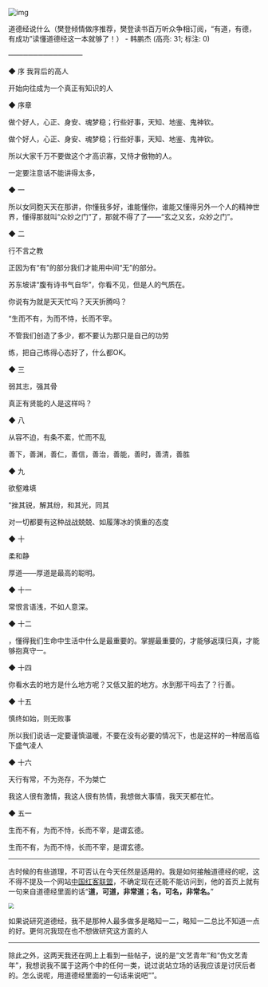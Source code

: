 ![img](https://cdn.jsdelivr.net/gh/xx025/cloudimg/img/20210203160841.jpg)

道德经说什么（樊登倾情做序推荐，樊登读书百万听众争相订阅，“有道，有德，有成功”读懂道德经这一本就够了！） - 韩鹏杰 (高亮: 31; 标注: 0)

───────────────

◆ 序 我背后的高人

 开始向往成为一个真正有知识的人

◆ 序章

 做个好人，心正、身安、魂梦稳；行些好事，天知、地鉴、鬼神钦。

 做个好人，心正、身安、魂梦稳；行些好事，天知、地鉴、鬼神钦。

 所以大家千万不要做这个才高识寡，又恃才傲物的人。

 一定要注意话不能讲得太多，

◆ 一

 所以女同胞天天在那讲，你懂我多好，谁能懂你，谁能又懂得另外一个人的精神世界，懂得那就叫“众妙之门”了，那就不得了了——“玄之又玄，众妙之门”。

◆ 二

 行不言之教

 正因为有“有”的部分我们才能用中间“无”的部分。

 苏东坡讲“腹有诗书气自华”，你看不见，但是人的气质在。

 你说有为就是天天忙吗？天天折腾吗？

 “生而不有，为而不恃，长而不宰。

 不管我们创造了多少，都不要认为那只是自己的功劳

 练，把自己练得心态好了，什么都OK。

◆ 三

 弱其志，强其骨

 真正有贤能的人是这样吗？

◆ 八

 从容不迫，有条不紊，忙而不乱

 善下，善渊，善仁，善信，善治，善能，善时，善清，善胜

◆ 九

 欲壑难填

 “挫其锐，解其纷，和其光，同其

 对一切都要有这种战战兢兢、如履薄冰的慎重的态度

◆ 十

 柔和静

 厚道——厚道是最高的聪明。

◆ 十一

 常恨言语浅，不如人意深。

◆ 十二

 ，懂得我们生命中生活中什么是最重要的。掌握最重要的，才能够返璞归真，才能够抱真守一。

◆ 十四

 你看水去的地方是什么地方呢？又低又脏的地方。水到那干吗去了？行善。

◆ 十五

 慎终如始，则无败事

 所以我们说话一定要谨慎温暖，不要在没有必要的情况下，也是这样的一种居高临下盛气凌人

◆ 十六

 天行有常，不为尧存，不为桀亡

 我这人很有激情，我这人很有热情，我想做大事情，我天天都在忙。

◆ 五一

 生而不有，为而不恃，长而不宰，是谓玄德。

 生而不有，为而不恃，长而不宰，是谓玄德。



---

古时候的有些道理，不可否认在今天任然是适用的。我是如何接触道德经的呢，这不得不提及一个网站[中国红客联盟]()，不确定现在还能不能访问到，他的首页上就有一句来自道德经里面的话“**道，可道，非常道；名，可名，非常名。**”

<img src="https://cdn.jsdelivr.net/gh/xx025/cloudimg/img/20210203161521.png" style="zoom: 67%;" />

如果说研究道德经，我不是那种人最多做多是略知一二，略知一二总比不知道一点的好。更何况我现在也不想做研究这方面的人

---

除此之外，这两天我还在网上上看到一些帖子，说的是“文艺青年”和“伪文艺青年”，我想说我不属于这两个中的任何一类，说过说站立场的话我应该是讨厌后者的。怎么说呢，用道德经里面的一句话来说吧“”。